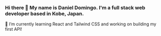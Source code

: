### Hi there 👋 My name is Daniel Domingo. I'm a full stack web developer based in Kobe, Japan.

🌱 I’m currently learning React and Tailwind CSS and working on building my first API!

<!--
**airbathingape/airbathingape** is a ✨ _special_ ✨ repository because its `README.md` (this file) appears on your GitHub profile.

Here are some ideas to get you started:

- 🔭 I’m currently working on ...
- 🌱 I’m currently learning ...
- 👯 I’m looking to collaborate on ...
- 🤔 I’m looking for help with ...
- 💬 Ask me about ...
- 📫 How to reach me: ...
- 😄 Pronouns: ...
- ⚡ Fun fact: ...
-->

